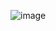 ![image](https://user-images.githubusercontent.com/111477091/223037820-6cffcf5d-2da1-4d6f-afca-7a83e1b08bfd.png)
